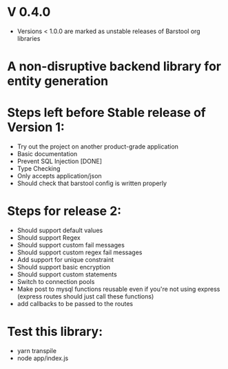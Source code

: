 # V 0.4.0

- Versions < 1.0.0 are marked as unstable releases of Barstool org libraries

# A non-disruptive backend library for entity generation

# Steps left before Stable release of Version 1:

- Try out the project on another product-grade application
- Basic documentation
- Prevent SQL Injection [DONE]
- Type Checking
- Only accepts application/json
- Should check that barstool config is written properly

# Steps for release 2:

- Should support default values
- Should support Regex
- Should support custom fail messages
- Should support custom regex fail messages
- Add support for unique constraint
- Should support basic encryption
- Should support custom statements
- Switch to connection pools
- Make post to mysql functions reusable even if you're not using express (express routes should just call these functions)
- add callbacks to be passed to the routes

# Test this library:

- yarn transpile
- node app/index.js
